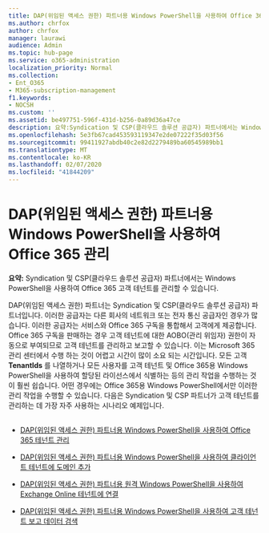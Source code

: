 ```yaml
---
title: DAP(위임된 액세스 권한) 파트너용 Windows PowerShell을 사용하여 Office 365 관리
ms.author: chrfox
author: chrfox
manager: laurawi
audience: Admin
ms.topic: hub-page
ms.service: o365-administration
localization_priority: Normal
ms.collection:
- Ent_O365
- M365-subscription-management
f1.keywords:
- NOCSH
ms.custom: ''
ms.assetid: be497751-596f-431d-b256-0a89d36a47ce
description: 요약:Syndication 및 CSP(클라우드 솔루션 공급자) 파트너에서는 Windows PowerShell을 사용하여 Office 365 고객 테넌트를 관리할 수 있습니다.
ms.openlocfilehash: 5e3fb67cad453593119347e2de07222f35d03f56
ms.sourcegitcommit: 99411927abdb40c2e82d2279489ba60545989bb1
ms.translationtype: MT
ms.contentlocale: ko-KR
ms.lasthandoff: 02/07/2020
ms.locfileid: "41844209"
---
```

# <a name="manage-office-365-with-windows-powershell-for-delegated-access-permissions-dap-partners"></a>DAP(위임된 액세스 권한) 파트너용 Windows PowerShell을 사용하여 Office 365 관리

 **요약:** Syndication 및 CSP(클라우드 솔루션 공급자) 파트너에서는 Windows PowerShell을 사용하여 Office 365 고객 테넌트를 관리할 수 있습니다.
  
DAP(위임된 액세스 권한) 파트너는 Syndication 및 CSP(클라우드 솔루션 공급자) 파트너입니다. 이러한 공급자는 다른 회사의 네트워크 또는 전자 통신 공급자인 경우가 많습니다. 이러한 공급자는 서비스와 Office 365 구독을 통합해서 고객에게 제공합니다. Office 365 구독을 판매하는 경우 고객 테넌트에 대한 AOBO(관리 위임자) 권한이 자동으로 부여되므로 고객 테넌트를 관리하고 보고할 수 있습니다. 이는 Microsoft 365 관리 센터에서 수행 하는 것이 어렵고 시간이 많이 소요 되는 시간입니다. 모든 고객 **TenantIds** 를 나열하거나 모든 사용자를 고객 테넌트 및 Office 365용 Windows PowerShell을 사용하여 할당된 라이선스에서 식별하는 등의 관리 작업을 수행하는 것이 훨씬 쉽습니다. 어떤 경우에는 Office 365용 Windows PowerShell에서만 이러한 관리 작업을 수행할 수 있습니다. 다음은 Syndication 및 CSP 파트너가 고객 테넌트를 관리하는 데 가장 자주 사용하는 시나리오 예제입니다.
  
## 

- [DAP(위임된 액세스 권한) 파트너용 Windows PowerShell을 사용하여 Office 365 테넌트 관리](manage-office-365-tenants-with-windows-powershell-for-delegated-access-permissio.md)
    
- [DAP(위임된 액세스 권한) 파트너용 Windows PowerShell을 사용하여 클라이언트 테넌트에 도메인 추가](add-a-domain-to-a-client-tenancy-with-windows-powershell-for-delegated-access-pe.md)
    
- [DAP(위임된 액세스 권한) 파트너용 원격 Windows PowerShell을 사용하여 Exchange Online 테넌트에 연결](connect-to-exchange-online-tenants-with-remote-windows-powershell-for-delegated.md)
    
- [DAP(위임된 액세스 권한) 파트너용 Windows PowerShell을 사용하여 고객 테넌트 보고 데이터 검색](retrieve-customer-tenant-reporting-data-with-windows-powershell-for-delegated-ac.md)
    

    

